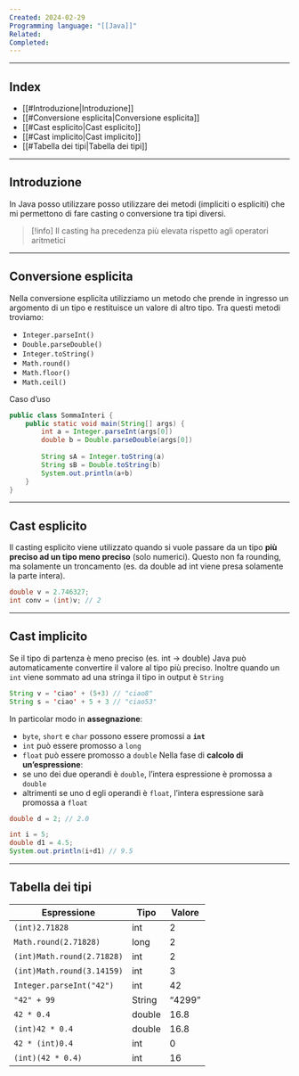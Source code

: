 ```yaml
---
Created: 2024-02-29
Programming language: "[[Java]]"
Related: 
Completed:
---
```

---
## Index

- [[#Introduzione|Introduzione]]
- [[#Conversione esplicita|Conversione esplicita]]
- [[#Cast esplicito|Cast esplicito]]
- [[#Cast implicito|Cast implicito]]
- [[#Tabella dei tipi|Tabella dei tipi]]
---

## Introduzione
In Java posso utilizzare posso utilizzare dei metodi (impliciti o espliciti) che mi permettono di fare casting o conversione tra tipi diversi.

> [!info] 
> Il casting ha precedenza più elevata rispetto agli operatori aritmetici

---
## Conversione esplicita
Nella conversione esplicita utilizziamo un metodo che prende in ingresso un argomento di un tipo e restituisce un valore di altro tipo.
Tra questi metodi troviamo:
- `Integer.parseInt()`
- `Double.parseDouble()`
- `Integer.toString()`
- `Math.round()`
- `Math.floor()`
- `Math.ceil()`

Caso d’uso
```java
public class SommaInteri {
	public static void main(String[] args) {
		int a = Integer.parseInt(args[0])
		double b = Double.parseDouble(args[0])
		
		String sA = Integer.toString(a)
		String sB = Double.toString(b)
		System.out.println(a+b)
	}
}
```

---
## Cast esplicito
Il casting esplicito viene utilizzato quando si vuole passare da un tipo **più preciso ad un tipo meno preciso** (solo numerici). Questo non fa rounding, ma solamente un troncamento (es. da double ad int viene presa solamente la parte intera).

```java
double v = 2.746327;
int conv = (int)v; // 2
```

---
## Cast implicito
Se il tipo di partenza è meno preciso (es. int → double) Java può automaticamente convertire il valore al tipo più preciso.
Inoltre quando un `int` viene sommato ad una stringa il tipo in output è `String`
```java
String v = 'ciao' + (5+3) // "ciao8"
String s = 'ciao' + 5 + 3 // "ciao53"
```

In particolar modo in **assegnazione**:
- `byte`, `short` e `char` possono essere promossi a **`int`**
- `int` può essere promosso a `long`
- `float` può essere promosso a `double`
Nella fase di **calcolo di un’espressione**:
- se uno dei due  operandi è `double`, l’intera espressione è promossa a `double`
- altrimenti se uno d egli operandi è `float`, l’intera espressione sarà promossa a `float`

```java
double d = 2; // 2.0

int i = 5;
double d1 = 4.5;
System.out.println(i+d1) // 9.5
```

---
## Tabella dei tipi

| Espressione                | Tipo   | Valore |
| -------------------------- | ------ | ------ |
| `(int)2.71828`             | int    | 2      |
| `Math.round(2.71828)`      | long   | 2      |
| `(int)Math.round(2.71828)` | int    | 2      |
| `(int)Math.round(3.14159)` | int    | 3      |
| `Integer.parseInt("42")`   | int    | 42     |
| `"42" + 99`                | String | “4299” |
| `42 * 0.4`                 | double | 16.8   |
| `(int)42 * 0.4`            | double | 16.8   |
| `42 * (int)0.4`            | int    | 0      |
| `(int)(42 * 0.4)`          | int    | 16     |
